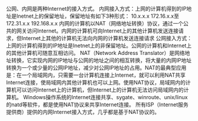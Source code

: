 公网、内网是两种Internet的接入方式。
内网接入方式：上网的计算机得到的IP地址是Inetnet上的保留地址，保留地址有如下3种形式：
10.x.x.x
172.16.x.x至172.31.x.x
192.168.x.x
内网的计算机以NAT（网络地址转换）协议，通过一个公共的网关访问Internet。内网的计算机可向Internet上的其他计算机发送连接请求，但Internet上其他的计算机无法向内网的计算机发送连接请求
公网接入方式：上网的计算机得到的IP地址是Inetnet上的非保留地址。公网的计算机和Internet上的其他计算机可随意互相访问。
NAT（Network Address Translator）是网络地址转换，它实现内网的IP地址与公网的地址之间的相互转换，将大量的内网IP地址转换为一个或少量的公网IP地址，减少对公网IP地址的占用。NAT的最典型应用是：在一个局域网内，只需要一台计算机连接上Internet，就可以利用NAT共享Internet连接，使局域网内其他计算机也可以上网。使用NAT协议，局域网内的计算机可以访问Internet上的计算机，但Internet上的计算机无法访问局域网内的计算机。
Windows操作系统的Internet连接共享、sygate、winroute、unix/linux的natd等软件，都是使用NAT协议来共享Internet连接。 所有ISP（Internet服务提供商）提供的内网Internet接入方式，几乎都是基于NAT协议的。